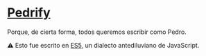 
# [Pedrify](https://nkawasg.github.io/pedrify)

Porque, de cierta forma, todos queremos escribir como Pedro.

:warning: Esto fue escrito en [ES5](https://es5.github.io/),
un dialecto antediluviano de JavaScript.
